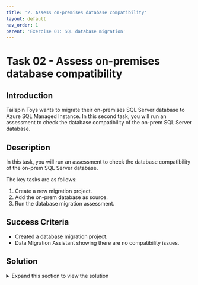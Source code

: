 ```yaml
---
title: '2. Assess on-premises database compatibility'
layout: default
nav_order: 1
parent: 'Exercise 01: SQL database migration'
---
```


# Task 02 - Assess on-premises database compatibility

## Introduction

Tailspin Toys wants to migrate their on-premises SQL Server database to Azure SQL Managed Instance. In this second task, you will run an assessment to check the database compatibility of the on-prem SQL Server database.

## Description

In this task, you will run an assessment to check the database compatibility of the on-prem SQL Server database. 

The key tasks are as follows:
1. Create a new migration project.
2. Add the on-prem database as source.
3. Run the database migration assessment.

## Success Criteria

* Created a database migration project.
* Data Migration Assistant showing there are no compatibility issues.

## Solution

<details markdown="block">
<summary>Expand this section to view the solution</summary>

1. Run the **Microsoft Data Migration Assistant** previously installed.

    ![The Data Migration Assistant application is shown.](../../Hands-on%20lab/images/ms-data-migration-assistant-windows.png "Data Migration Assistant")

2. On the left, select the Plus sign (`+`) button to create a new project, and enter the following values, then select **Create**.

    - **Project type**: Assessment
    - **Project name**: Tailspin
    - **Assessment type**: Database Engine
    - **Source server type**: SQL Server
    - **Target server type**: Azure SQL Database Managed Instance

    ![The New project dialog is shown with the required values entered in the fields.](../../Hands-on%20lab/images/ms-data-migration-assistant-new-project.png "Data Migration Assistant New project dialog with values entered")

3. On the **Options** tab, ensure the **Check database compatibility** and **Check feature parity** report types are selected, then select **Next**.

    ![The Options step is shown with Check database compatibility and Check feature parity options selected.](../../Hands-on%20lab/images/2022-10-07-21-17-11.png "Data Migration Assistant Options pane")

4. On the **Connect to a server** prompt, enter `localhost` for the     **Server name**, and check the **Trust server certificate** option, then select **Connect**.

    ![The Connect to a server dialog box is shown with the values entered to connect to localhost and to trust the server certificate.](../../Hands-on%20lab/images/ms-data-migration-assistant-assessment-connect-to-server-localhost.png "Connect to a server configured for localhost")

5. On the **Add sources** prompt, select the **WideWorldImporters** database, then select **Add**.

    ![The Add sources dialog box is shown with the WideWorldImporters database selected.](../../Hands-on%20lab/images/2022-10-07-21-18-32.png "Add sources with WideWorldImporters database selected")

6. Select **Start Assessment** in the lower right.

    ![The Select sources step is shown with the WideWorldImporters database shown as previously selected and the Start Assessment button is highlighted.](../../Hands-on%20lab/images/ms-data-migration-assistant-assessment-start-assessment-button.png "Data Migration Assistant with the Start Assessment button highlighted")

7. On the **Review results** pane, you should see a message that states, "**There are no feature parity issues with your server instance.**"

    ![The Review results step is shown with the 'There are no feature parity issues with your server instance' message shown.](../../Hands-on%20lab/images/ms-data-migration-assistant-assessment-no-feature-parity-issues.png "Data Migration Assistant showing there are no feature parity issues")

8. On the top left of the **Review results** pane, select **Compatibility issues**.

    ![The Compatibility issues option is selected on the Review results pane.](../../Hands-on%20lab/images/ms-data-migration-assistant-assessment-no-compatibility-issues-selected.png "Compatibility issues selected")

9. On the **Review results** pane, you should see a message that "**There are no compatibility issues with your database**".

    ![The Review results pane is shown with Compatibility issues selected and showing the 'There are no compatibility issues with your database' message shown.](../../Hands-on%20lab/images/ms-data-migration-assistant-assessment-no-compatibility-issues.png "Data Migration Assistant showing there are no compatibility issues")

10. The Data Migration Assessment is complete. If there were feature parity or compatibility issues found, then you would need to address those before migrating the SQL Server database to Azure SQL MI.

</details>